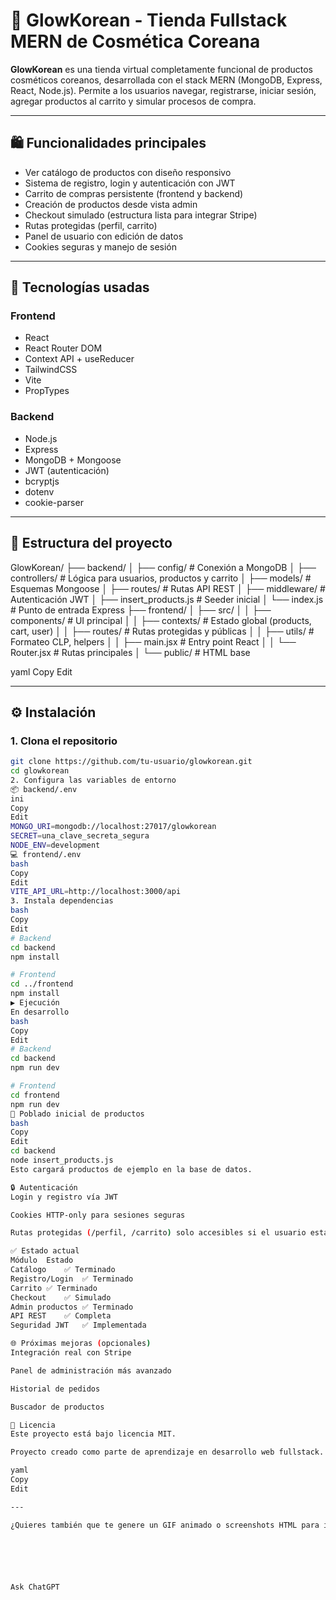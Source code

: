 # 🌸 GlowKorean - Tienda Fullstack MERN de Cosmética Coreana

**GlowKorean** es una tienda virtual completamente funcional de productos cosméticos coreanos, desarrollada con el stack MERN (MongoDB, Express, React, Node.js). Permite a los usuarios navegar, registrarse, iniciar sesión, agregar productos al carrito y simular procesos de compra.

---

## 🛍️ Funcionalidades principales

- Ver catálogo de productos con diseño responsivo
- Sistema de registro, login y autenticación con JWT
- Carrito de compras persistente (frontend y backend)
- Creación de productos desde vista admin
- Checkout simulado (estructura lista para integrar Stripe)
- Rutas protegidas (perfil, carrito)
- Panel de usuario con edición de datos
- Cookies seguras y manejo de sesión

---

## 🚀 Tecnologías usadas

### Frontend

- React
- React Router DOM
- Context API + useReducer
- TailwindCSS
- Vite
- PropTypes

### Backend

- Node.js
- Express
- MongoDB + Mongoose
- JWT (autenticación)
- bcryptjs
- dotenv
- cookie-parser

---

## 📁 Estructura del proyecto

GlowKorean/
├── backend/
│ ├── config/ # Conexión a MongoDB
│ ├── controllers/ # Lógica para usuarios, productos y carrito
│ ├── models/ # Esquemas Mongoose
│ ├── routes/ # Rutas API REST
│ ├── middleware/ # Autenticación JWT
│ ├── insert_products.js # Seeder inicial
│ └── index.js # Punto de entrada Express
├── frontend/
│ ├── src/
│ │ ├── components/ # UI principal
│ │ ├── contexts/ # Estado global (products, cart, user)
│ │ ├── routes/ # Rutas protegidas y públicas
│ │ ├── utils/ # Formateo CLP, helpers
│ │ ├── main.jsx # Entry point React
│ │ └── Router.jsx # Rutas principales
│ └── public/ # HTML base

yaml
Copy
Edit

---

## ⚙️ Instalación

### 1. Clona el repositorio

```bash
git clone https://github.com/tu-usuario/glowkorean.git
cd glowkorean
2. Configura las variables de entorno
📦 backend/.env
ini
Copy
Edit
MONGO_URI=mongodb://localhost:27017/glowkorean
SECRET=una_clave_secreta_segura
NODE_ENV=development
💻 frontend/.env
bash
Copy
Edit
VITE_API_URL=http://localhost:3000/api
3. Instala dependencias
bash
Copy
Edit
# Backend
cd backend
npm install

# Frontend
cd ../frontend
npm install
▶️ Ejecución
En desarrollo
bash
Copy
Edit
# Backend
cd backend
npm run dev

# Frontend
cd frontend
npm run dev
🧪 Poblado inicial de productos
bash
Copy
Edit
cd backend
node insert_products.js
Esto cargará productos de ejemplo en la base de datos.

🔒 Autenticación
Login y registro vía JWT

Cookies HTTP-only para sesiones seguras

Rutas protegidas (/perfil, /carrito) solo accesibles si el usuario está logueado

✅ Estado actual
Módulo	Estado
Catálogo	✅ Terminado
Registro/Login	✅ Terminado
Carrito	✅ Terminado
Checkout	✅ Simulado
Admin productos	✅ Terminado
API REST	✅ Completa
Seguridad JWT	✅ Implementada

🌐 Próximas mejoras (opcionales)
Integración real con Stripe

Panel de administración más avanzado

Historial de pedidos

Buscador de productos

📄 Licencia
Este proyecto está bajo licencia MIT.

Proyecto creado como parte de aprendizaje en desarrollo web fullstack.

yaml
Copy
Edit

---

¿Quieres también que te genere un GIF animado o screenshots HTML para incluir como preview visual en el README?






Ask ChatGPT
